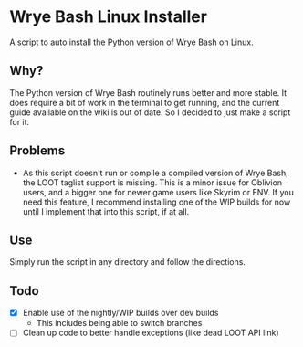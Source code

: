 # Wrye Bash Linux Installer

A script to auto install the Python version of Wrye Bash on Linux.

## Why?
The Python version of Wrye Bash routinely runs better and more stable.
It does require a bit of work in the terminal to get running, and the current guide available on the wiki is out of date.
So I decided to just make a script for it.

## Problems
* As this script doesn't run or compile a compiled version of Wrye Bash, the LOOT taglist support is missing.
This is a minor issue for Oblivion users, and a bigger one for newer game users like Skyrim or FNV.
If you need this feature, I recommend installing one of the WIP builds for now until I implement that into this script, if at all.

## Use
Simply run the script in any directory and follow the directions.


## Todo
- [x] Enable use of the nightly/WIP builds over dev builds
	- This includes being able to switch branches
- [ ] Clean up code to better handle exceptions (like dead LOOT API link)
